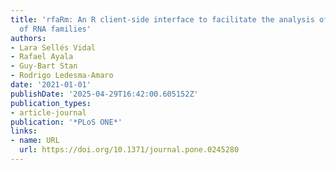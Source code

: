 ```yaml
---
title: 'rfaRm: An R client-side interface to facilitate the analysis of the Rfam database
  of RNA families'
authors:
- Lara Sellés Vidal
- Rafael Ayala
- Guy‐Bart Stan
- Rodrigo Ledesma‐Amaro
date: '2021-01-01'
publishDate: '2025-04-29T16:42:00.605152Z'
publication_types:
- article-journal
publication: '*PLoS ONE*'
links:
- name: URL
  url: https://doi.org/10.1371/journal.pone.0245280
---
```


